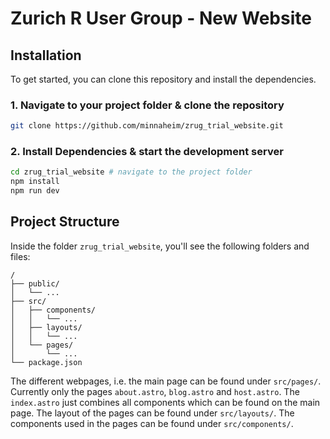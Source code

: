 # Zurich R User Group - New Website

## Installation

To get started, you can clone this repository and install the dependencies.

### 1. Navigate to your project folder & clone the repository
```bash
git clone https://github.com/minnaheim/zrug_trial_website.git
```

### 2. Install Dependencies & start the development server

```bash
cd zrug_trial_website # navigate to the project folder
npm install
npm run dev
```

## Project Structure

Inside the folder `zrug_trial_website`, you'll see the following folders and files:

```
/
├── public/
│   └── ...
├── src/
│   ├── components/
│   │   └── ...
│   ├── layouts/
│   │   └── ...
│   └── pages/
│       └── ...
└── package.json
```

The different webpages, i.e. the main page can be found under `src/pages/`. Currently only the pages `about.astro`, `blog.astro` and `host.astro`. The `index.astro` just combines all components which can be found on the main page. The layout of the pages can be found under `src/layouts/`. The components used in the pages can be found under `src/components/`.

